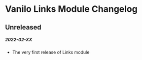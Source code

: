 # Vanilo Links Module Changelog

## Unreleased
##### 2022-02-XX

- The very first release of Links module
